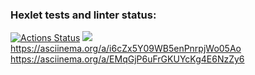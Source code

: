 ### Hexlet tests and linter status:
[![Actions Status](https://github.com/Laker43311/python-project-49/workflows/hexlet-check/badge.svg)](https://github.com/Laker43311/python-project-49/actions)
<a href="https://codeclimate.com/github/Laker43311/python-project-49/maintainability"><img src="https://api.codeclimate.com/v1/badges/5cc458ee49de9d4193ae/maintainability" /></a>
https://asciinema.org/a/i6cZx5Y09WB5enPnrpjWo05Ao
https://asciinema.org/a/EMqGjP6uFrGKUYcKg4E6NzZy6
